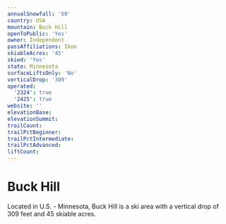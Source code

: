 ```yaml
---
annualSnowfall: '60'
country: USA
mountain: Buck Hill
openToPublic: 'Yes'
owner: Independent
passAffiliations: Ikon
skiableAcres: '45'
skied: 'Yes'
state: Minnesota
surfaceLiftsOnly: 'No'
verticalDrop: '309'
operated:
  '2324': true
  '2425': true
website: ''
elevationBase:
elevationSummit:
trailCount:
trailPctBeginner:
trailPctIntermediate:
trailPctAdvanced:
liftCount:
---
```



# Buck Hill

Located in U.S. - Minnesota, Buck Hill is a ski area with a vertical drop of 309 feet and 45 skiable acres.
